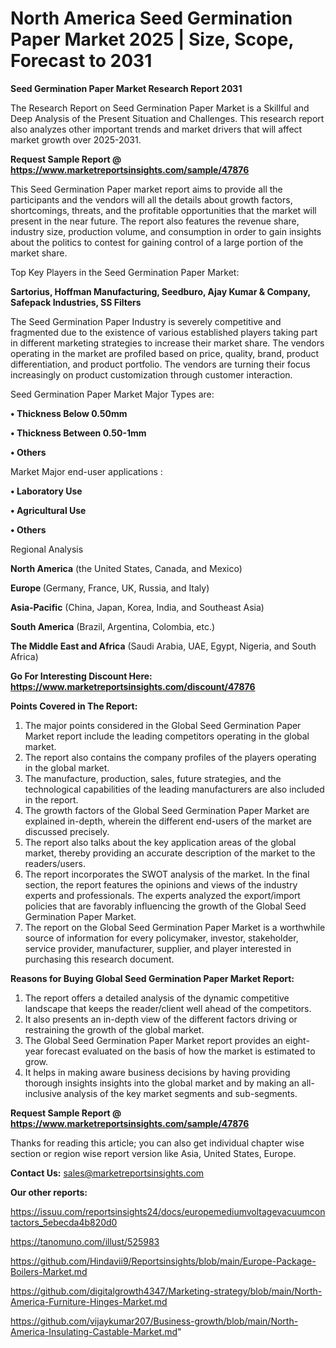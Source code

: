 # North America Seed Germination Paper Market 2025 | Size, Scope, Forecast to 2031

<strong>Seed Germination Paper Market Research Report 2031</strong>

The Research Report on Seed Germination Paper Market is a Skillful and Deep Analysis of the Present Situation and Challenges. This research report also analyzes other important trends and market drivers that will affect market growth over 2025-2031.

<strong>Request Sample Report @ <a href=https://www.marketreportsinsights.com/sample/47876>https://www.marketreportsinsights.com/sample/47876</a></strong>

This Seed Germination Paper market report aims to provide all the participants and the vendors will all the details about growth factors, shortcomings, threats, and the profitable opportunities that the market will present in the near future. The report also features the revenue share, industry size, production volume, and consumption in order to gain insights about the politics to contest for gaining control of a large portion of the market share.

Top Key Players in the Seed Germination Paper Market:

<strong>Sartorius, Hoffman Manufacturing, Seedburo, Ajay Kumar & Company, Safepack Industries, SS Filters</strong>

The Seed Germination Paper Industry is severely competitive and fragmented due to the existence of various established players taking part in different marketing strategies to increase their market share. The vendors operating in the market are profiled based on price, quality, brand, product differentiation, and product portfolio. The vendors are turning their focus increasingly on product customization through customer interaction.

Seed Germination Paper Market Major Types are:

<strong>•  Thickness Below 0.50mm

•  Thickness Between 0.50-1mm

•  Others</strong>

Market Major end-user applications :

<strong>•  Laboratory Use

•  Agricultural Use

•  Others</strong>

Regional Analysis

</u><strong><b>North America</b></strong> (the United States, Canada, and Mexico)

<strong><b>Europe </b></strong>(Germany, France, UK, Russia, and Italy)

<strong><b>Asia-Pacific</b></strong> (China, Japan, Korea, India, and Southeast Asia)

<strong><b>South America</b></strong> (Brazil, Argentina, Colombia, etc.)

<strong><b>The Middle East and Africa</b></strong> (Saudi Arabia, UAE, Egypt, Nigeria, and South Africa)

<strong>Go For Interesting Discount Here: <a href=https://www.marketreportsinsights.com/discount/47876>https://www.marketreportsinsights.com/discount/47876</a></strong>

<strong>Points Covered in The Report:</strong>
<ol>
  <li>The major points considered in the Global Seed Germination Paper Market report include the leading competitors operating in the global market.</li>
  <li>The report also contains the company profiles of the players operating in the global market.</li>
  <li>The manufacture, production, sales, future strategies, and the technological capabilities of the leading manufacturers are also included in the report.</li>
  <li>The growth factors of the Global Seed Germination Paper Market are explained in-depth, wherein the different end-users of the market are discussed precisely.</li>
  <li>The report also talks about the key application areas of the global market, thereby providing an accurate description of the market to the readers/users.</li>
  <li>The report incorporates the SWOT analysis of the market. In the final section, the report features the opinions and views of the industry experts and professionals. The experts analyzed the export/import policies that are favorably influencing the growth of the Global Seed Germination Paper Market.</li>
  <li>The report on the Global Seed Germination Paper Market is a worthwhile source of information for every policymaker, investor, stakeholder, service provider, manufacturer, supplier, and player interested in purchasing this research document.</li>
</ol>
<strong>Reasons for Buying Global Seed Germination Paper Market Report:</strong>

<ol>
  <li>The report offers a detailed analysis of the dynamic competitive landscape that keeps the reader/client well ahead of the competitors.</li>
  <li>It also presents an in-depth view of the different factors driving or restraining the growth of the global market.</li>
  <li>The Global Seed Germination Paper Market report provides an eight-year forecast evaluated on the basis of how the market is estimated to grow.</li>
  <li>It helps in making aware business decisions by having providing thorough insights insights into the global market and by making an all-inclusive analysis of the key market segments and sub-segments.</li>
</ol>
<strong>Request Sample Report @ <a href=https://www.marketreportsinsights.com/sample/47876>https://www.marketreportsinsights.com/sample/47876</a></strong>


Thanks for reading this article; you can also get individual chapter wise section or region wise report version like Asia, United States, Europe.

<strong>Contact Us:</strong>
sales@marketreportsinsights.com

<strong>Our other reports:</strong>

<a href=https://issuu.com/reportsinsights24/docs/europemediumvoltagevacuumcontactors_5ebecda4b820d0>https://issuu.com/reportsinsights24/docs/europemediumvoltagevacuumcontactors_5ebecda4b820d0</a>

<a href=https://tanomuno.com/illust/525983>https://tanomuno.com/illust/525983</a>

<a href=https://github.com/Hindavii9/Reportsinsights/blob/main/Europe-Package-Boilers-Market.md>https://github.com/Hindavii9/Reportsinsights/blob/main/Europe-Package-Boilers-Market.md</a>

<a href=https://github.com/digitalgrowth4347/Marketing-strategy/blob/main/North-America-Furniture-Hinges-Market.md>https://github.com/digitalgrowth4347/Marketing-strategy/blob/main/North-America-Furniture-Hinges-Market.md</a>

<a href=https://github.com/vijaykumar207/Business-growth/blob/main/North-America-Insulating-Castable-Market.md>https://github.com/vijaykumar207/Business-growth/blob/main/North-America-Insulating-Castable-Market.md</a>"
